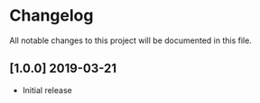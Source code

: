 # Changelog

All notable changes to this project will be documented in this file.

## [1.0.0] 2019-03-21

- Initial release
